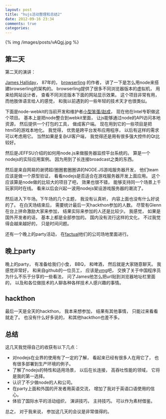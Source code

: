 ```yaml
---
layout: post
title: "hujs活动整理和总结2"
date: 2012-09-16 23:34
comments: true
categories: 
---
```


{% img /images/posts/vAQgj.jpg %}

第二天
-----------------------------

第二天的演讲：

[James Halliday](https://github.com/substack)， 87年的， [browserling](https://browserling.com/) 的作者，
讲了一下是怎么用node来搭建browserling的架构的。 browserling提供了很多不同浏览器版本的虚拟机， 用来给网站设计者， 查看不同浏览版本下面的网站显示效果。
这个项目非常有用， 而他肢体语言给人的感觉， 和我以前遇到的一些年轻的技术天才也很类似。

下面是node-webkit的当前开发和维护者[小型笨蛋/赵成](https://github.com/zcbenz)， 现在他在Intel专职做这个项目。
基本上是把node整合到webkit里面， 让js能够通过node的API访问本地资源， 然后提供一个打包的工具， 做成客户端。
现在用到它的一些项目是把html5的游戏本地化。 我觉得， 优势是跨平台发布应用程序， 以后有这样的需求可以考虑用它。 当然如果是复杂UI客户端， 我觉得还是用有很多强大控件的Qt比较好。

然后是JEFFSU介绍的如何用node.js来做服务器监控平台系统的。 算是一个nodejs的实际应用案例。 因为用到了长连接broadcast之类的东西。

然后是来自网易的谢骋超/圈圈套圈圈讲的NODE.JS游戏服务器开发， 他们team应该是做一个原型验证， 看看nodejs是否适合在游戏服务器开发上面应用。
这个应该算是node做的比较大的项目了吧， 效果也很不错， 能够支持同一个场景上千玩家同时在线。 看来以后会兴起一波用nodejs架设游戏服务器的潮流了。

然后进入下午场。下午场的几个主题， 我没有认真听， 内容上面也没有什么好说的了。 
在白天场结束后， 需要统计最后一天hackthon参加的人数。 尽管有Glenn在台上拼命激励大家来参加， 结果实际来参加的人还是比较少。
我感觉， 如果是国外开发者的话， 基本上都是全部参加的。 国内没有流行这样的文化， 不过我觉得会越来越好的， 只是时间问题。

还有一个晚上的party活动， 在[factual](http://factual.com)他们的公司场地里面进行。

晚上party
------------------------------
晚上的party， 有准备给我们小食， BBQ， 和啤酒， 然后就是大家随意聊天。 我感觉非常好， 
和来自github的一位员工， 应该是[vmg](https://github.com/vmg)吧， 交换了关于中国程序员为什么不乐于分享的一些看法，
问了James他怎么把url贴到浏览器地址栏里面的， 以及和各位做技术的人聊各种各样技术人感兴趣的事情。

hackthon
------------------------------
最后一天是全天的hackthon， 我本来想参加， 结果有其他事情， 只能过来看看就走了。 也没有什么好多说的， 和其他hackthon也差不多。

总结
------------------------------
这几天我觉得自己的收获有以下几点：

- 对nodejs在业界的使用有了一定的了解， 看起来已经有很多人在用它了， 也有很多部署到生产环境的例子。
- 了解了nodejs的特性和适用场景， 以后在长连接， 高吞吐性能的领域， 它将是我的第一选择。
- 认识了不少做node的人和公司。
- 在party上面和外国的开发者用英语交流， 增加了我对于英语口语使用的信心。
- 体验了国际水平的活动组织， 演讲技巧， 主持技巧。 可以作为素材借鉴。

总之， 对于我来说， 参加这几天的会议是非常值得的。
